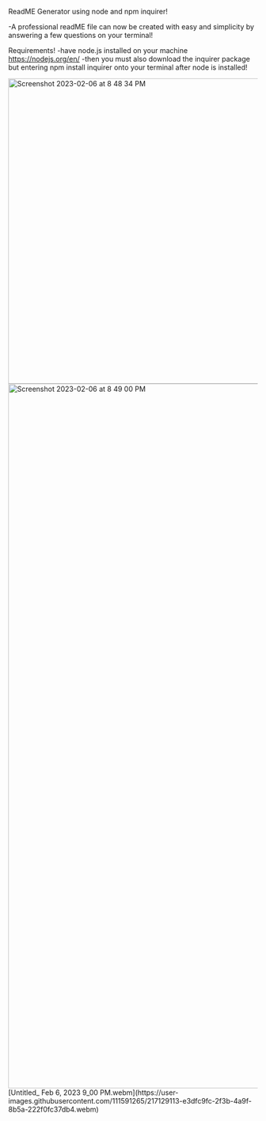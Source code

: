 ReadME Generator using node and npm inquirer!

-A professional readME file can now be created with easy and simplicity by answering a few questions on your terminal!


Requirements!
-have node.js installed on your machine https://nodejs.org/en/
-then you must also download the inquirer package but entering npm install inquirer onto your terminal after node is installed!

<img width="617" alt="Screenshot 2023-02-06 at 8 48 34 PM" src="https://user-images.githubusercontent.com/111591265/217127210-851b66ef-56b1-4da1-87fa-591cf8a48688.png">

<br>

<img width="1424" alt="Screenshot 2023-02-06 at 8 49 00 PM" src="https://user-images.githubusercontent.com/111591265/217127261-e3841e3a-a460-43e4-b25b-2d65c84de0f1.png">

<br>
[Untitled_ Feb 6, 2023 9_00 PM.webm](https://user-images.githubusercontent.com/111591265/217129113-e3dfc9fc-2f3b-4a9f-8b5a-222f0fc37db4.webm)

